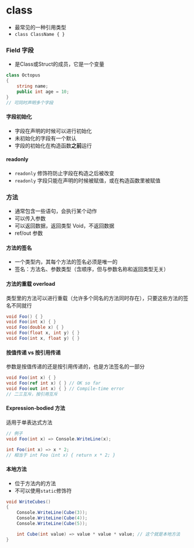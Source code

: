 # class

- 最常见的一种引用类型
- `class ClassName { }`

### Field 字段

- 是Class或Struct的成员，它是一个变量

```c#
class Octopus
{
    string name;
    public int age = 10;
}
// 可同时声明多个字段
```

#### 字段初始化

- 字段在声明的时候可以进行初始化
- 未初始化的字段有一个默认
- 字段的初始化在构造函数**之前**运行

#### readonly

- `readonly` 修饰符防止字段在构造之后被改变
- `readonly` 字段只能在声明的时候被赋值，或在构造函数里被赋值

### 方法

- 通常包含一些语句，会执行某个动作
- 可以传入参数
- 可以返回数据，返回类型
  Void，不返回数据
- ref/out 参数

#### 方法的签名

- 一个类型内，其每个方法的签名必须是唯一的
- 签名：方法名、参数类型（含顺序，但与参数名称和返回类型无关）

#### 方法的重载 overload

类型里的方法可以进行重载（允许多个同名的方法同时存在），只要这些方法的签名不同就行

```c#
void Foo() { }
void Foo(int x) { }
void Foo(double x) { }
void Foo(float x, int y) { }
void Foo(int x, float y) { }
```

#### 按值传递 vs 按引用传递

参数是按值传递的还是按引用传递的，也是方法签名的一部分

```c#
void Foo(int x) { }
void Foo(ref int x) { } // OK so far
void Foo(out int x) { } // Compile-time error
// 二三互斥，按引用互斥
```



#### Expression-bodied 方法

适用于单表达式方法

```c#
// 例子
void Foo(int x) => Console.WriteLine(x);

int Foo(int x) => x * 2;
// 相当于 int Foo（int x) { return x * 2; }

```

#### 本地方法

- 位于方法内的方法
- 不可以使用`static`修饰符

```c#
void WriteCubes()
{
    Console.WriteLine(Cube(3));
    Console.WriteLine(Cube(4));
    Console.WriteLine(Cube(5));

    int Cube(int value) => value * value * value; // 这个就是本地方法
}
```








